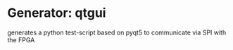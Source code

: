 # Generator: qtgui

generates a python test-script based on pyqt5 to communicate via SPI with the FPGA
